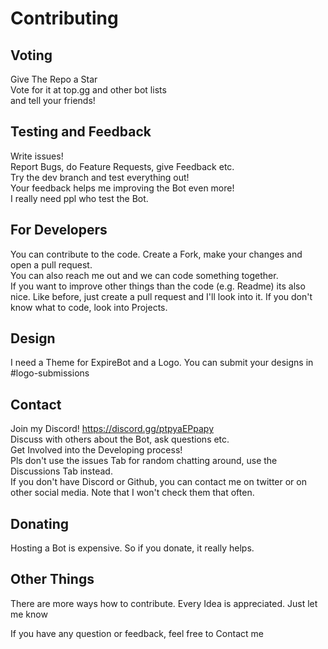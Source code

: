 # Contributing

## Voting
Give The Repo a Star<br>
Vote for it at top.gg and other bot lists<br>
and tell your friends!

## Testing and Feedback
Write issues!<br>
Report Bugs, do Feature Requests, give Feedback etc.<br>
Try the dev branch and test everything out!<br>
Your feedback helps me improving the Bot even more!<br>
I really need ppl who test the Bot.<br>


## For Developers
You can contribute to the code. Create a Fork, make your changes and open a pull request.<br>
You can also reach me out and we can code something together.<br>
If you want to improve other things than the code (e.g. Readme) its also nice. Like before, just create a pull request and I'll look into it.
If you don't know what to code, look into Projects.


## Design
I need a Theme for ExpireBot and a Logo. You can submit your designs in #logo-submissions


## Contact
Join my Discord! https://discord.gg/ptpyaEPpapy<br>
Discuss with others about the Bot, ask questions etc.<br>
Get Involved into the Developing process!<br>
Pls don't use the issues Tab for random chatting around, use the Discussions Tab instead.<br>
If you don't have Discord or Github, you can contact me on twitter or on other social media. Note that I won't check them that often.

## Donating
Hosting a Bot is expensive. So if you donate, it really helps.


## Other Things
There are more ways how to contribute. Every Idea is appreciated. Just let me know



If you have any question or feedback, feel free to Contact me
